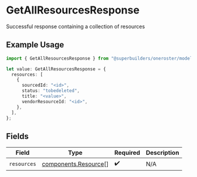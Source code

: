 # GetAllResourcesResponse

Successful response containing a collection of resources

## Example Usage

```typescript
import { GetAllResourcesResponse } from "@superbuilders/oneroster/models/operations";

let value: GetAllResourcesResponse = {
  resources: [
    {
      sourcedId: "<id>",
      status: "tobedeleted",
      title: "<value>",
      vendorResourceId: "<id>",
    },
  ],
};
```

## Fields

| Field                                                        | Type                                                         | Required                                                     | Description                                                  |
| ------------------------------------------------------------ | ------------------------------------------------------------ | ------------------------------------------------------------ | ------------------------------------------------------------ |
| `resources`                                                  | [components.Resource](../../models/components/resource.md)[] | :heavy_check_mark:                                           | N/A                                                          |